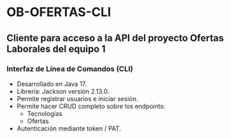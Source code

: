 # OB-OFERTAS-CLI

## Cliente para acceso a la API del proyecto Ofertas Laborales del equipo 1
### Interfaz de Línea de Comandos (CLI)

* Desarrollado en Java 17.
* Librería: Jackson versión 2.13.0.
* Permite registrar usuarios e iniciar sesión.
* Permite hacer CRUD completo sobre los endpoints:
  * Tecnologías
  * Ofertas
* Autenticación mediante token / PAT.